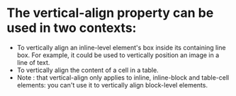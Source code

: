 # The vertical-align property can be used in two contexts:

* To vertically align an inline-level element's box inside its containing line box. For example, it could be used to vertically position an image in a line of text.
* To vertically align the content of a cell in a table.
* Note : that vertical-align only applies to inline, inline-block and table-cell elements: you can't use it to vertically align block-level elements.